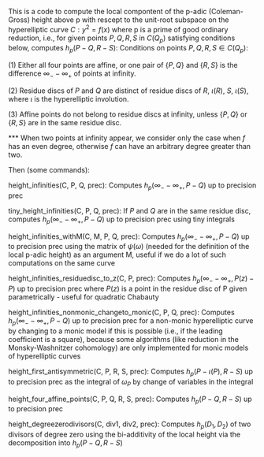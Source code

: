 This is a code to compute the local compontent of the p-adic (Coleman-Gross) height above p with rescept to the unit-root subspace on the hyperelliptic curve $C:y^2=f(x)$ where p is a prime of good ordinary reduction, i.e., for given points $P,Q,R,S$ in $C(Q_p)$ satisfying conditions below, computes $h_p(P-Q,R-S)$:
Conditions on points $P,Q,R,S\in C(Q_p)$:

(1) Either all four points are affine, or one pair of $\{P,Q\}$ and $\{R,S\}$ is the difference $\infty_- -\infty_+$ of points at infinity.

(2) Residue discs of $P$ and $Q$ are distinct of residue discs of $R$, $\iota(R)$, $S$, $\iota(S)$, where $\iota$ is the hyperelliptic involution.

(3) Affine points do not belong to residue discs at infinity, unless $\{P,Q\}$ or $\{R,S\}$ are in the same residue disc.

*** When two points at infinity appear, we consider only the case when $f$ has an even degree, otherwise $f$ can have an arbitrary degree greater than two.

Then (some commands):

height_infinities(C, P, Q, prec):    Computes $h_p(\infty_- - \infty_+, P-Q)$ up to precision prec

tiny_height_infinities(C, P, Q, prec):    If $P$ and $Q$ are in the same residue disc, computes $h_p(\infty_- - \infty_+, P-Q)$ up to precision prec using tiny integrals

height_infinities_withM(C, M, P, Q, prec):     Computes $h_p(\infty_- - \infty_+, P-Q)$ up to precision prec using the matrix of $\psi(\omega)$ (needed for the definition of the local p-adic height) as an argument M, useful if we do a lot of such computations on the same curve

height_infinities_residuedisc_to_z(C, P, prec):     Computes $h_p(\infty_- - \infty_+, P(z)-P)$ up to precision prec where $P(z)$ is a point in the residue disc of P given parametrically - useful for quadratic Chabauty

height_infinities_nonmonic_changeto_monic(C, P, Q, prec):    Computes $h_p(\infty_- - \infty_+, P-Q)$ up to precision prec for a non-monic hyperelliptic curve by changing to a monic model if this is possible (i.e., if the leading coefficient is a square), because some algorithms (like reduction in the Monsky-Washnitzer cohomology) are only implemented for monic models of hyperelliptic curves

height_first_antisymmetric(C, P, R, S, prec):    Computes $h_p(P-\iota(P), R-S)$ up to precision prec as the integral of $\omega_P$ by change of variables in the integral

height_four_affine_points(C, P, Q, R, S, prec):    Computes $h_p(P-Q, R-S)$ up to precision prec

height_degreezerodivisors(C, div1, div2, prec):    Computes $h_p(D_1, D_2)$ of two divisors of degree zero using the bi-additivity of the local height via the decomposition into $h_p(P-Q,R-S)$
